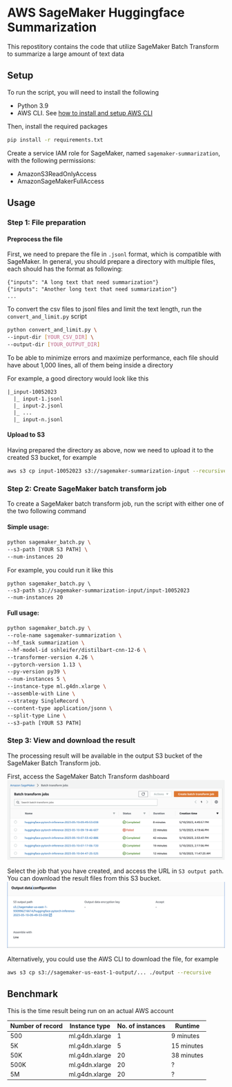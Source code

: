# AWS SageMaker Huggingface Summarization
This repostitory contains the code that utilize SageMaker Batch Transform to summarize a large amount of text data

## Setup

To run the script, you will need to install the following

- Python 3.9
- AWS CLI. See [how to install and setup AWS CLI](docs/AWSCLI.md)

Then, install the required packages
```bash
pip install -r requirements.txt
```

Create a service IAM role for SageMaker, named `sagemaker-summarization`, with the following permissions:
- AmazonS3ReadOnlyAccess
- AmazonSageMakerFullAccess

## Usage
### Step 1: File preparation

#### Preprocess the file
First, we need to prepare the file in `.jsonl` format, which is compatible with SageMaker. In general, you should prepare a directory with multiple files, each should has the format as following:
```jsonline
{"inputs": "A long text that need summarization"}
{"inputs": "Another long text that need summarization"}
...
```

To convert the csv files to jsonl files and limit the text length, run the `convert_and_limit.py` script
```bash
python convert_and_limit.py \
--input-dir [YOUR_CSV_DIR] \
--output-dir [YOUR_OUTPUT_DIR]
```

To be able to minimize errors and maximize performance, each file should have about 1,000 lines, all of them being inside a directory

For example, a good directory would look like this

```
|_input-10052023
  |_ input-1.jsonl
  |_ input-2.jsonl
  |_ ...
  |_ input-n.jsonl
```


#### Upload to S3
Having prepared the directory as above, now we need to upload it to the created S3 bucket, for example

```bash
aws s3 cp input-10052023 s3://sagemaker-summarization-input --recursive
```

### Step 2: Create SageMaker batch transform job

To create a SageMaker batch transform job, run the script with either one of the two following command

#### Simple usage:
```bash
python sagemaker_batch.py \
--s3-path [YOUR S3 PATH] \
--num-instances 20
```

For example, you could run it like this
```
python sagemaker_batch.py \
--s3-path s3://sagemaker-summarization-input/input-10052023
--num-instances 20
```

#### Full usage:
```bash
python sagemaker_batch.py \
--role-name sagemaker-summarization \
--hf_task summarization \
--hf-model-id sshleifer/distilbart-cnn-12-6 \
--transformer-version 4.26 \
--pytorch-version 1.13 \
--py-version py39 \
--num-instances 5 \
--instance-type ml.g4dn.xlarge \
--assemble-with Line \
--strategy SingleRecord \
--content-type application/jsonn \
--split-type Line \
--s3-path [YOUR S3 PATH]
```

### Step 3: View and download the result

The processing result will be available in the output S3 bucket of the SageMaker Batch Transform job. 

First, access the SageMaker Batch Transform dashboard
![image](docs/sagemaker-dashboard.png)

Select the job that you have created, and access the URL in `S3 output path`. You can download the result files from this S3 bucket.
![image](docs/sagemaker-job-detail.png)

Alternatively, you could use the AWS CLI to download the file, for example
```bash
aws s3 cp s3://sagemaker-us-east-1-output/... ./output --recursive
```


## Benchmark
This is the time result being run on an actual AWS account

| Number of record  | Instance type             | No. of instances  | Runtime
| ----------------  | -------------             | ----------------  | ---------------
| 500               | ml.g4dn.xlarge            | 1                 | 9 minutes
| 5K                | ml.g4dn.xlarge            | 5                 | 15 minutes
| 50K               | ml.g4dn.xlarge            | 20                | 38 minutes
| 500K              | ml.g4dn.xlarge            | 20                | ?
| 5M                | ml.g4dn.xlarge            | 20                | ?